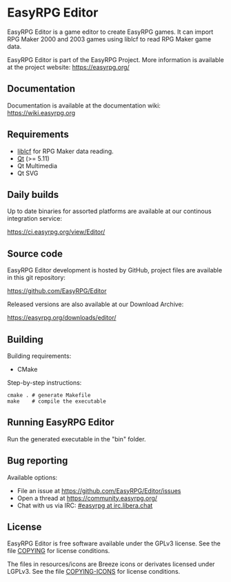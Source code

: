 # EasyRPG Editor

EasyRPG Editor is a game editor to create EasyRPG games. It can import
RPG Maker 2000 and 2003 games using liblcf to read RPG Maker game data.

EasyRPG Editor is part of the EasyRPG Project. More information is
available at the project website: https://easyrpg.org/


## Documentation

Documentation is available at the documentation wiki: https://wiki.easyrpg.org


## Requirements

- [liblcf] for RPG Maker data reading.
- [Qt] (>= 5.11)
- Qt Multimedia
- Qt SVG

## Daily builds

Up to date binaries for assorted platforms are available at our continous
integration service:

https://ci.easyrpg.org/view/Editor/


## Source code

EasyRPG Editor development is hosted by GitHub, project files are available
in this git repository:

https://github.com/EasyRPG/Editor

Released versions are also available at our Download Archive:

https://easyrpg.org/downloads/editor/


## Building

Building requirements:

- CMake

Step-by-step instructions:

    cmake . # generate Makefile
    make    # compile the executable


## Running EasyRPG Editor

Run the generated executable in the "bin" folder.


## Bug reporting

Available options:

* File an issue at https://github.com/EasyRPG/Editor/issues
* Open a thread at https://community.easyrpg.org/
* Chat with us via IRC: [#easyrpg at irc.libera.chat]


## License

EasyRPG Editor is free software available under the GPLv3 license.
See the file [COPYING] for license conditions.

The files in resources/icons are Breeze icons or derivates licensed under
LGPLv3.
See the file [COPYING-ICONS] for license conditions.

[liblcf]: https://github.com/EasyRPG/liblcf
[Qt]: https://www.qt.io
[#easyrpg at irc.libera.chat]: https://kiwiirc.com/nextclient/#ircs://irc.libera.chat/#easyrpg?nick=rpgguest??
[COPYING]: COPYING
[COPYING-ICONS]: licenses/COPYING-ICONS
